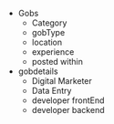  - Gobs
    - Category
    - gobType
    - location
    - experience
    - posted within
- gobdetails
    - Digital Marketer  
    - Data Entry
    - developer frontEnd
    - developer backend   